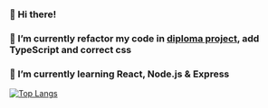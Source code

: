 ### 👋 Hi there!
### 🔭 I’m currently refactor my code in [diploma project](https://github.com/MarinaDreamwork/Diploma_Fullstack_App), add TypeScript and correct css
### 🌱 I’m currently learning React, Node.js & Express

[![Top Langs](https://github-readme-stats.vercel.app/api/top-langs/?username=MarinaDreamWork&layout=compact)](https://github.com/anuraghazra/github-readme-stats)

<!--
**MarinaDreamwork/MarinaDreamwork** is a ✨ _special_ ✨ repository because its `README.md` (this file) appears on your GitHub profile.

Here are some ideas to get you started:

- 🔭 I’m currently working on ...
- 🌱 I’m currently learning ...
- 👯 I’m looking to collaborate on ...
- 🤔 I’m looking for help with ...
- 💬 Ask me about ...
- 📫 How to reach me: ...
- 😄 Pronouns: ...
- ⚡ Fun fact: ...
-->
